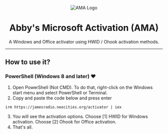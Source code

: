 <p align="center"><img src="https://masterpantsu.neocities.org/pfp.png" alt="AMA Logo"></p>

<h1 align="center">Abby's Microsoft  Activation  (AMA)</h1>

<p align="center">A Windows and Office activator using HWID / Ohook activation methods.</p>

<hr>
  
## How to use it?

### PowerShell (Windows 8 and later) ❤️

1.   Open PowerShell (Not CMD). To do that, right-click on the Windows start menu and select PowerShell or Terminal.
2.   Copy and paste the code below and press enter  
```
irm https://jamesradio.neocities.org/activator | iex
```
3.   You will see the activation options. Choose [1] HWID for Windows activation. Choose [2] Ohook for Office activation.
4.   That's all.
